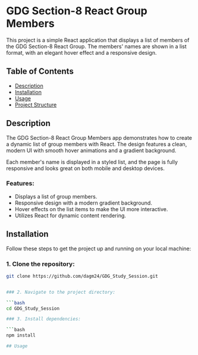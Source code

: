 # GDG Section-8 React Group Members

This project is a simple React application that displays a list of members of the GDG Section-8 React Group. The members' names are shown in a list format, with an elegant hover effect and a responsive design.

## Table of Contents
- [Description](#description)
- [Installation](#installation)
- [Usage](#usage)
- [Project Structure](#project-structure)

## Description

The GDG Section-8 React Group Members app demonstrates how to create a dynamic list of group members with React. The design features a clean, modern UI with smooth hover animations and a gradient background. 

Each member's name is displayed in a styled list, and the page is fully responsive and looks great on both mobile and desktop devices.

### Features:
- Displays a list of group members.
- Responsive design with a modern gradient background.
- Hover effects on the list items to make the UI more interactive.
- Utilizes React for dynamic content rendering.

## Installation

Follow these steps to get the project up and running on your local machine:

### 1. Clone the repository:

```bash
git clone https://github.com/dagm24/GDG_Study_Session.git


### 2. Navigate to the project directory:

```bash
cd GDG_Study_Session

### 3. Install dependencies:

```bash
npm install

## Usage



